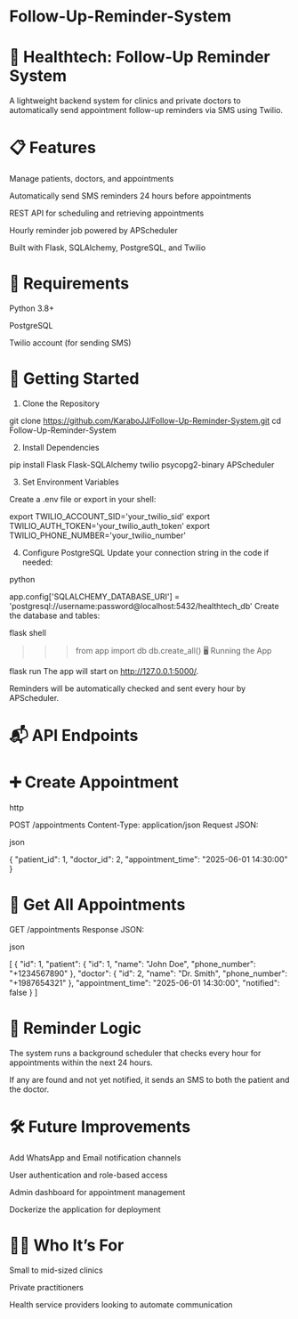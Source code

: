 # Follow-Up-Reminder-System

# 🏥 Healthtech: Follow-Up Reminder System

A lightweight backend system for clinics and private doctors to automatically send appointment follow-up reminders via SMS using Twilio.

# 📋 Features

Manage patients, doctors, and appointments

Automatically send SMS reminders 24 hours before appointments

REST API for scheduling and retrieving appointments

Hourly reminder job powered by APScheduler

Built with Flask, SQLAlchemy, PostgreSQL, and Twilio

# 🔧 Requirements

Python 3.8+

PostgreSQL

Twilio account (for sending SMS)

# 🚀 Getting Started

1. Clone the Repository

git clone https://github.com/KaraboJJ/Follow-Up-Reminder-System.git
cd Follow-Up-Reminder-System

2. Install Dependencies

pip install Flask Flask-SQLAlchemy twilio psycopg2-binary APScheduler

3. Set Environment Variables
   
Create a .env file or export in your shell:

export TWILIO_ACCOUNT_SID='your_twilio_sid'
export TWILIO_AUTH_TOKEN='your_twilio_auth_token'
export TWILIO_PHONE_NUMBER='your_twilio_number'

4. Configure PostgreSQL
Update your connection string in the code if needed:

python

app.config['SQLALCHEMY_DATABASE_URI'] = 'postgresql://username:password@localhost:5432/healthtech_db'
Create the database and tables:

flask shell
>>> from app import db
>>> db.create_all()
🖥️ Running the App

flask run
The app will start on http://127.0.0.1:5000/.

Reminders will be automatically checked and sent every hour by APScheduler.

# 📬 API Endpoints

# ➕ Create Appointment

http

POST /appointments
Content-Type: application/json
Request JSON:

json

{
  "patient_id": 1,
  "doctor_id": 2,
  "appointment_time": "2025-06-01 14:30:00"
}

# 📄 Get All Appointments

GET /appointments
Response JSON:

json

[
  {
    "id": 1,
    "patient": {
      "id": 1,
      "name": "John Doe",
      "phone_number": "+1234567890"
    },
    "doctor": {
      "id": 2,
      "name": "Dr. Smith",
      "phone_number": "+1987654321"
    },
    "appointment_time": "2025-06-01 14:30:00",
    "notified": false
  }
]

# 🔁 Reminder Logic
The system runs a background scheduler that checks every hour for appointments within the next 24 hours.

If any are found and not yet notified, it sends an SMS to both the patient and the doctor.

# 🛠 Future Improvements

Add WhatsApp and Email notification channels

User authentication and role-based access

Admin dashboard for appointment management

Dockerize the application for deployment

# 👨‍⚕️ Who It’s For

Small to mid-sized clinics

Private practitioners

Health service providers looking to automate communication
